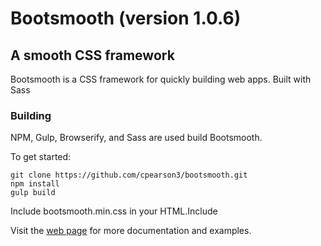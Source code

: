 # Bootsmooth (version 1.0.6)
## A smooth CSS framework

Bootsmooth is a CSS framework for quickly building web apps. Built with Sass

### Building

NPM, Gulp, Browserify, and Sass are used build Bootsmooth.

To get started:

    git clone https://github.com/cpearson3/bootsmooth.git
    npm install
    gulp build

Include bootsmooth.min.css in your HTML.Include

Visit the [web page](http://www.bootsmooth.com) for more documentation and examples.
